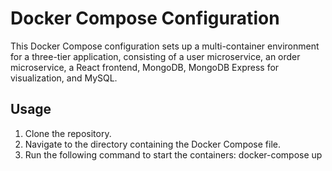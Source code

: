 # Docker Compose Configuration

This Docker Compose configuration sets up a multi-container environment for a three-tier application, consisting of a user microservice, an order microservice, a React frontend, MongoDB, MongoDB Express for visualization, and MySQL.


## Usage
1. Clone the repository.
2. Navigate to the directory containing the Docker Compose file.
3. Run the following command to start the containers: docker-compose up

